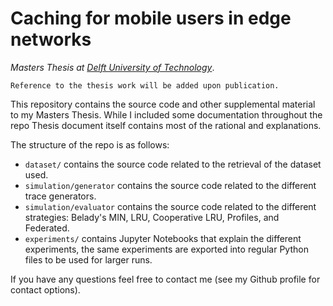 # Caching for mobile users in edge networks
_Masters Thesis at [Delft University of Technology](https://www.tudelft.nl)_.

```
Reference to the thesis work will be added upon publication.
```

This repository contains the source code and other supplemental material to my Masters Thesis.  While I included some documentation throughout the repo Thesis document itself contains most of the rational and explanations.

The structure of the repo is as follows:
- `dataset/` contains the source code related to the retrieval of the dataset used.
- `simulation/generator` contains the source code related to the different trace generators.
- `simulation/evaluator` contains the source code related to the different strategies: Belady's MIN, LRU, Cooperative LRU, Profiles, and Federated.
- `experiments/` contains Jupyter Notebooks that explain the different experiments, the same experiments are exported into regular Python files to be used for larger runs.

If you have any questions feel free to contact me (see my Github profile for contact options).
